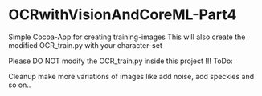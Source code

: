 # OCRwithVisionAndCoreML-Part4

Simple Cocoa-App for creating training-images
This will also create the modified OCR_train.py with your character-set

Please DO NOT modify the OCR_train.py inside this project !!!
ToDo:

Cleanup
make more variations of images like add noise, add speckles and so on..
